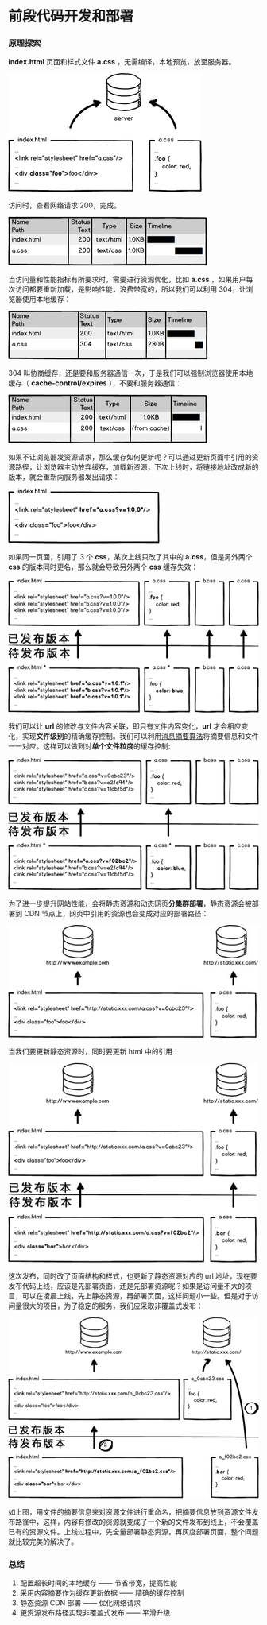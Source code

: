 # 前段代码开发和部署

### 原理探索

**index.html** 页面和样式文件 **a.css** ，无需编译，本地预览，放至服务器。

![project_publish1.png](img/project_publish1.png)

访问时，查看网络请求:200，完成。

![project_publish2.png](img/project_publish2.png)

当访问量和性能指标有所要求时，需要进行资源优化，比如 **a.css** ，如果用户每次访问都要重新加载，是影响性能，浪费带宽的，所以我们可以利用 304，让浏览器使用本地缓存：

![project_publish3.png](img/project_publish3.png)

304 叫协商缓存，还是要和服务器通信一次，于是我们可以强制浏览器使用本地缓存（ **cache-control/expires** ），不要和服务器通信：

![project_publish4.png](img/project_publish4.png)

如果不让浏览器发资源请求，那么缓存如何更新呢？可以通过更新页面中引用的资源路径，让浏览器主动放弃缓存，加载新资源，下次上线时，将链接地址改成新的版本，就会重新向服务器发出请求：

![project_publish5.png](img/project_publish5.png)

如果同一页面，引用了 3 个 **css**，某次上线只改了其中的 **a.css**，但是另外两个 **css** 的版本同时更名，那么就会导致另外两个 **css** 缓存失效：

![project_publish6.png](img/project_publish6.png)

我们可以让 **url** 的修改与文件内容关联，即只有文件内容变化，**url** 才会相应变化，实现**文件级别**的精确缓存控制。我们可以利用[消息摘要算法](https://baike.baidu.com/item/%E6%B6%88%E6%81%AF%E6%91%98%E8%A6%81%E7%AE%97%E6%B3%95)将摘要信息和文件一一对应。这样可以做到对**单个文件粒度**的缓存控制:

![project_publish7.png](img/project_publish7.png)

为了进一步提升网站性能，会将静态资源和动态网页**分集群部署**，静态资源会被部署到 CDN 节点上，网页中引用的资源也会变成对应的部署路径：

![project_publish8.png](img/project_publish8.png)

当我们要更新静态资源时，同时要更新 html 中的引用：

![project_publish9.png](img/project_publish9.png)

这次发布，同时改了页面结构和样式，也更新了静态资源对应的 url 地址，现在要发布代码上线，应该是先部署页面，还是先部署资源呢？如果是访问量不大的项目，可以在凌晨上线，先上静态资源，再部署页面，这样问题小一些。但是对于访问量很大的项目，为了稳定的服务，我们应采取非覆盖式发布：

![project_publish10.png](img/project_publish10.png)

如上图，用文件的摘要信息来对资源文件进行重命名，把摘要信息放到资源文件发布路径中，这样，内容有修改的资源就变成了一个新的文件发布到线上，不会覆盖已有的资源文件。上线过程中，先全量部署静态资源，再灰度部署页面，整个问题就比较完美的解决了。

### 总结

1. 配置超长时间的本地缓存 —— 节省带宽，提高性能
2. 采用内容摘要作为缓存更新依据 —— 精确的缓存控制
3. 静态资源 CDN 部署 —— 优化网络请求
4. 更资源发布路径实现非覆盖式发布 —— 平滑升级
